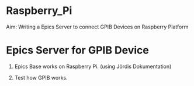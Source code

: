 # Raspberry_Pi
Aim: Writing a Epics Server to connect GPIB Devices on Raspberry Platform 

# Epics Server for GPIB Device
1. Epics Base works on Raspberry Pi. (using Jördis Dokumentation)

2. Test how GPIB works.
